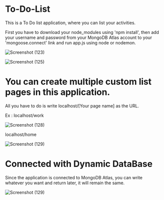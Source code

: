 # To-Do-List
This is a To Do list application, where you can list your activities. 

First you have to download your node_modules using 'npm install', then add your username and password from your MongoDB Atlas account to your 'mongoose.connect' link and run app.js using node or nodemon.

![Screenshot (123)](https://github.com/SoumyaK2/To-Do-List/assets/126533828/72dfe854-883c-4dbf-a355-b999169c81f7)

![Screenshot (125)](https://github.com/SoumyaK2/To-Do-List/assets/126533828/ce2b086c-dda4-49ba-8e81-7a7649c15a85)

# You can create multiple custom list pages in this application.

All you have to do is write localhost/[Your page name] as the URL.

Ex :
localhost/work
    
![Screenshot (128)](https://github.com/SoumyaK2/To-Do-List/assets/126533828/5f791fbf-d72b-4286-b867-1b32cee2521e)

 localhost/home
    
![Screenshot (129)](https://github.com/SoumyaK2/To-Do-List/assets/126533828/d91c909e-d79e-40ed-b022-1b64501ee026)

# Connected with Dynamic DataBase

Since the application is connected to MongoDB Atlas, you can write whatever you want and return later, it will remain the same.

![Screenshot (129)](https://github.com/SoumyaK2/To-Do-List/assets/126533828/1d96f644-5f05-4b1e-aa3e-72509cfca3c8)
